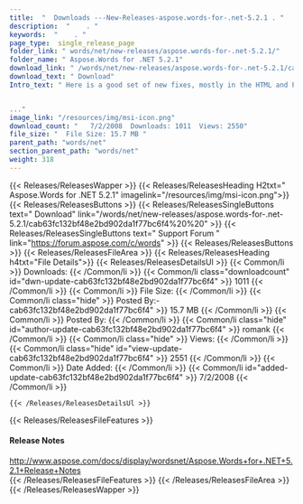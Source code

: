 ```yaml
---
title:  "  Downloads ---New-Releases-aspose.words-for-.net-5.2.1 . " 
description:  "    . " 
keywords:  "    . " 
page_type:  single_release_page
folder_link: " words/net/new-releases/aspose.words-for-.net-5.2.1/"
folder_name: " Aspose.Words for .NET 5.2.1"
download_link: " /words/net/new-releases/aspose.words-for-.net-5.2.1/cab63fc132bf48e2bd902da1f77bc6f4"
download_text: " Download"
Intro_text: " Here is a good set of new fixes, mostly in the HTML and PDF export modules.


..."
image_link: "/resources/img/msi-icon.png"
download_count: "   7/2/2008  Downloads: 1011  Views: 2550"
file_size: "  File Size: 15.7 MB "
parent_path: "words/net"
section_parent_path: "words/net"
weight: 318 
---
```


{{< Releases/ReleasesWapper >}}
  {{< Releases/ReleasesHeading H2txt=" Aspose.Words for .NET 5.2.1" imagelink="/resources/img/msi-icon.png">}}
  {{< Releases/ReleasesButtons >}}
    {{< Releases/ReleasesSingleButtons text=" Download" link="/words/net/new-releases/aspose.words-for-.net-5.2.1/cab63fc132bf48e2bd902da1f77bc6f4%20%20" >}}
    {{< Releases/ReleasesSingleButtons text=" Support Forum " link="https://forum.aspose.com/c/words" >}}
  {{< Releases/ReleasesButtons >}}
  {{< Releases/ReleasesFileArea >}}
    {{< Releases/ReleasesHeading h4txt="File Details">}}
    {{< Releases/ReleasesDetailsUl >}}
            {{< Common/li  >}} Downloads: {{< /Common/li >}} 
      {{< Common/li class="downloadcount" id="dwn-update-cab63fc132bf48e2bd902da1f77bc6f4" >}} 1011 {{< /Common/li >}} 
      {{< Common/li  >}} File Size: {{< /Common/li >}} 
      {{< Common/li  class="hide" >}} Posted By:-cab63fc132bf48e2bd902da1f77bc6f4" >}} 15.7 MB {{< /Common/li >}} 
      {{< Common/li  >}} Posted By: {{< /Common/li >}} 
      {{< Common/li class="hide" id="author-update-cab63fc132bf48e2bd902da1f77bc6f4" >}} romank {{< /Common/li >}} 
      {{< Common/li class="hide"  >}} Views: {{< /Common/li >}} 
      {{< Common/li class="hide" id="view-update-cab63fc132bf48e2bd902da1f77bc6f4" >}} 2551 {{< /Common/li >}} 
      {{< Common/li  >}} Date Added: {{< /Common/li >}} 
      {{< Common/li id="added-update-cab63fc132bf48e2bd902da1f77bc6f4" >}} 7/2/2008 {{< /Common/li >}} 

    {{< /Releases/ReleasesDetailsUl >}}

  {{< Releases/ReleasesFileFeatures >}}
      <h4>Release Notes</h4><div><a href="http://www.aspose.com/docs/display/wordsnet/Aspose.Words+for+.NET+5.2.1+Release+Notes">http://www.aspose.com/docs/display/wordsnet/Aspose.Words+for+.NET+5.2.1+Release+Notes</a></div>
  {{< /Releases/ReleasesFileFeatures >}}
 {{< /Releases/ReleasesFileArea >}}
{{< /Releases/ReleasesWapper >}}



